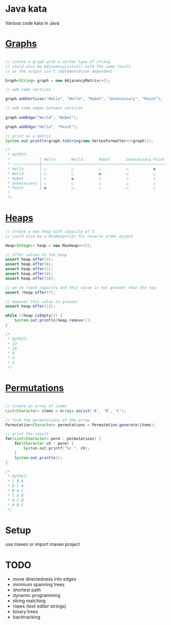 # Java kata

Various code kata in Java


[Graphs](src/main/java/com/github/ryjen/kata/graph)
======

```Java

// create a graph with a vertex type of string
// could also be AdjacencyList<>() with the same result
// as the output isn't implementation dependent

Graph<String> graph = new AdjacencyMatrix<>();

// add some vertices

graph.addVertices("Hello", "World", "Robot", "Unnecessary", "Point");

// add some edges between vertices
        
graph.addEdge("World", "Robot");

graph.addEdge("Hello", "Point");

// print as a matrix
System.out.println(graph.toString(new VertexFormatter<>(graph)));

/*
 * OUTPUT:
 *             │ Hello       World       Robot       Unnecessary Point       
 * ────────────┼─────────────────────────────────────────────────────────────
 * Hello       │ ○           ○           ○           ○           ●           
 * World       │ ○           ○           ●           ○           ○           
 * Robot       │ ○           ●           ○           ○           ○           
 * Unnecessary │ ○           ○           ○           ○           ○           
 * Point       │ ●           ○           ○           ○           ○           
 *
 */
````

[Heaps](src/main/java/com/github/ryjen/kata/heap)
=====

```Java
// create a max heap with capacity of 5
// could also be a MinHeap<>(5) for reverse order output

Heap<Integer> heap = new MaxHeap<>(5);

// offer values to the heap
assert heap.offer(3);
assert heap.offer(8);
assert heap.offer(1);
assert heap.offer(4);
assert heap.offer(10);

// we've reach capacity and this value is not greater than the top
assert !heap.offer(7);

// however this value is greater
assert heap.offer(13);

while (!heap.isEmpty()) {
	System.out.println(heap.remove());
}

/*
 * OUTPUT:
 * 13
 * 10
 * 8
 * 4
 * 3
 */
```


[Permutations](src/main/java/com/github/ryjen/kata/Permutations.java)
============

```Java

// create an array of items
List<Character> items = Arrays.asList('A', 'B', 'C');

// find the permutations of the array
Permutation<Character> permutations = Permutation.generate(items);

// print the result
for(List<Character> perm : permutations) {
	for(Character ch : perm) {
		System.out.printf("%c ", ch);
	}
	System.out.println();
}

/*
 * OUTPUT:
 * C B A
 * B C A
 * B A C 
 * C A B
 * A C B
 * A B C
 */

```


Setup
=====

use maven or import maven project


TODO
====

- move directedness into edges
- minimum spanning trees
- shortest path
- dynamic programming
- string matching
- ropes (text editor strings)
- binary trees
- backtracking